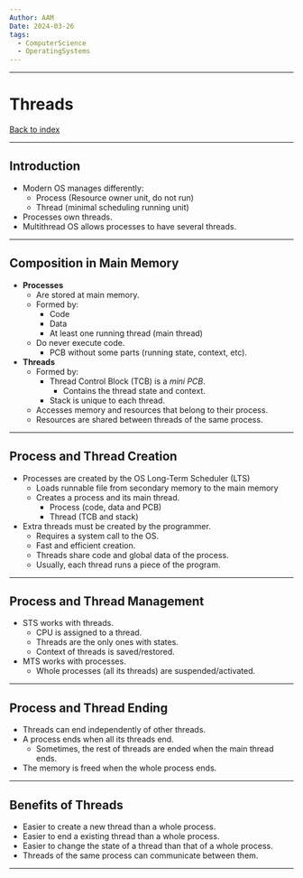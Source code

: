 ```yaml
---
Author: AAM
Date: 2024-03-26
tags:
  - ComputerScience
  - OperatingSystems
---
```

---
# Threads

[Back to index](../OS.md)

---

## Introduction

- Modern OS manages differently:
	- Process (Resource owner unit, do not run)
	- Thread (minimal scheduling running unit)
- Processes own threads.
- Multithread OS allows processes to have several threads.

---
## Composition in Main Memory

- **Processes**
	- Are stored at main memory.
	- Formed by:
		- Code
		- Data
		- At least one running thread (main thread)
	- Do never execute code.
		- PCB without some parts (running state, context, etc).
- **Threads**
	- Formed by:
		- Thread Control Block (TCB) is a *mini PCB*. 
			- Contains the thread state and context.
		- Stack is unique to each thread.
	- Accesses memory and resources that belong to their process.
	- Resources are shared between threads of the same process.

---
## Process and Thread Creation

- Processes are created by the OS Long-Term Scheduler (LTS)
	- Loads runnable file from secondary memory to the main memory
	- Creates a process and its main thread.
		- Process (code, data and PCB)
		- Thread (TCB and stack)
- Extra threads must be created by the programmer.
	- Requires a system call to the OS.
	- Fast and efficient creation.
	- Threads share code and global data of the process.
	- Usually, each thread runs a piece of the program.

---
## Process and Thread Management

- STS works with threads.
	- CPU is assigned to a thread.
	- Threads are the only ones with states.
	- Context of threads is saved/restored.
- MTS works with processes.
	- Whole processes (all its threads) are suspended/activated.

---
## Process and Thread Ending

- Threads can end independently of other threads.
- A process ends when all its threads end.
	- Sometimes, the rest of threads are ended when the main thread ends.
- The memory is freed when the whole process ends.

---
## Benefits of Threads

- Easier to create a new thread than a whole process.
- Easier to end a existing thread than a whole process.
- Easier to change the state of a thread than that of a whole process.
- Threads of the same process can communicate between them.

---